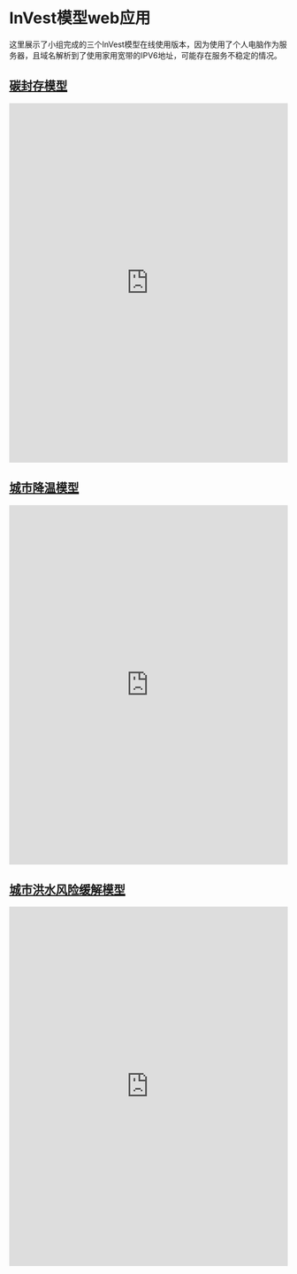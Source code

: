 # InVest模型web应用

这里展示了小组完成的三个InVest模型在线使用版本，因为使用了个人电脑作为服务器，且域名解析到了使用家用宽带的IPV6地址，可能存在服务不稳定的情况。

## [碳封存模型](https://dash.hsyami.xyz:8050)

<iframe width="100%" height="650" src="https://dash.hsyami.xyz:8050" frameborder="0" allowfullscreen=""></iframe>

## [城市降温模型](https://dash.hsyami.xyz:8051)

<iframe width="100%" height="650" src="https://dash.hsyami.xyz:8051" frameborder="0" allowfullscreen=""></iframe>

## [城市洪水风险缓解模型](https://dash.hsyami.xyz:8052)

<iframe width="100%" height="650" src="https://dash.hsyami.xyz:8052" frameborder="0" allowfullscreen=""></iframe>